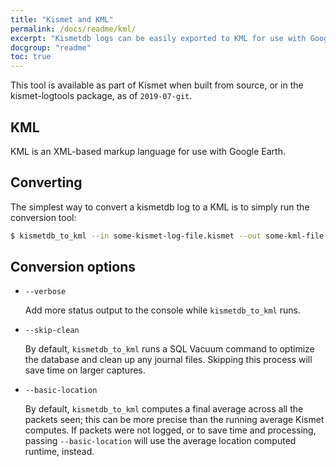 ```yaml
---
title: "Kismet and KML"
permalink: /docs/readme/kml/
excerpt: "Kismetdb logs can be easily exported to KML for use with Google Earth"
docgroup: "readme"
toc: true
---
```


This tool is available as part of Kismet when built from source, or in the kismet-logtools package, as of `2019-07-git`.

## KML
KML is an XML-based markup language for use with Google Earth.

## Converting

The simplest way to convert a kismetdb log to a KML is to simply run the conversion tool:

```bash
$ kismetdb_to_kml --in some-kismet-log-file.kismet --out some-kml-file.kml
```

## Conversion options

* `--verbose`

    Add more status output to the console while `kismetdb_to_kml` runs.

* `--skip-clean`

    By default, `kismetdb_to_kml` runs a SQL Vacuum command to optimize the database and clean up any journal files.  Skipping this process will save time on larger captures.

* `--basic-location`

    By default, `kismetdb_to_kml` computes a final average across all the packets seen; this can be more precise than the running average Kismet computes.  If packets were not logged, or to save time and processing, passing `--basic-location` will use the average location computed runtime, instead.

